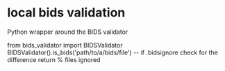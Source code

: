 # local bids validation

Python wrapper around the BIDS validator 

from bids_validator import BIDSValidator
BIDSValidator().is_bids('path/to/a/bids/file')
-- if .bidsignore check for the difference
return % files ignored

